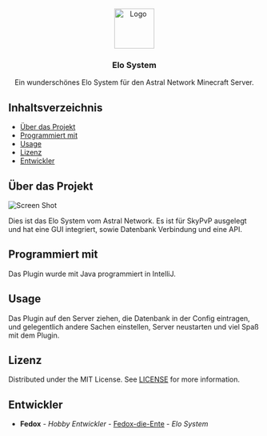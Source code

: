 <br/>
<p align="center">
  <a href="https://github.com/Fedox-die-Ente/AstralNetwork-EloSystem">
    <img src="https://i.ibb.co/hDfByp8/512.png" alt="Logo" width="80" height="80">
  </a>

  <h3 align="center">Elo System</h3>

  <p align="center">
    Ein wunderschönes Elo System für den Astral Network Minecraft Server.
  </p>
</p>



## Inhaltsverzeichnis

* [Über das Projekt](#über-das-projekt)
* [Programmiert mit](#programmiert-mit)
* [Usage](#usage)
* [Lizenz](#lizenz)
* [Entwickler](#entwickler)

## Über das Projekt

![Screen Shot](https://i.ibb.co/LhdDsMz/Bild-2023-02-16-120137876.png)

Dies ist das Elo System vom Astral Network.
Es ist für SkyPvP ausgelegt und hat eine GUI integriert, sowie Datenbank Verbindung und eine API.

## Programmiert mit

Das Plugin wurde mit Java programmiert in IntelliJ.

## Usage

Das Plugin auf den Server ziehen, die Datenbank in der Config eintragen, und gelegentlich andere Sachen einstellen, Server neustarten und viel Spaß mit dem Plugin.

## Lizenz

Distributed under the MIT License. See [LICENSE](https://github.com/Fedox-die-Ente/AstralNetwork-EloSystem/blob/main/LICENSE.md) for more information.

## Entwickler

* **Fedox** - *Hobby Entwickler* - [Fedox-die-Ente](https://github.com/Fedox-die-Ente/) - *Elo System*
